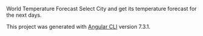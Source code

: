 World Temperature Forecast
Select City and get its temperature forecast for the next days.

This project was generated with [Angular CLI](https://github.com/angular/angular-cli) version 7.3.1.